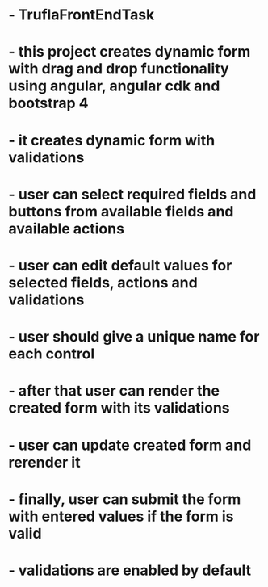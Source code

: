 # - TruflaFrontEndTask

# - this project creates dynamic form with drag and drop functionality using angular, angular cdk and bootstrap 4

# - it creates dynamic form with validations

# - user can select required fields and buttons from available fields and available actions

# - user can edit default values for selected fields, actions and validations

# - user should give a unique name for each control

# - after that user can render the created form with its validations

# - user can update created form and rerender it

# - finally, user can submit the form with entered values if the form is valid

# - validations are enabled by default
